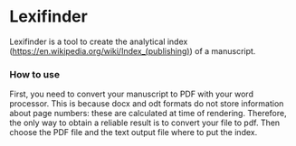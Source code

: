 # Lexifinder
Lexifinder is a tool to create the analytical index (https://en.wikipedia.org/wiki/Index_(publishing)) of a manuscript.

### How to use
First, you need to convert your manuscript to PDF with your word processor. This is because docx and odt formats do not store information about page numbers: these are calculated at time of rendering. Therefore, the only way to obtain a reliable result is to convert your file to pdf. Then choose the PDF file and the text output file where to put the index.
